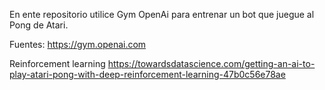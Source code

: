 En ente repositorio utilice Gym OpenAi para entrenar un bot que juegue al Pong de Atari.


Fuentes:
https://gym.openai.com

Reinforcement learning
https://towardsdatascience.com/getting-an-ai-to-play-atari-pong-with-deep-reinforcement-learning-47b0c56e78ae
